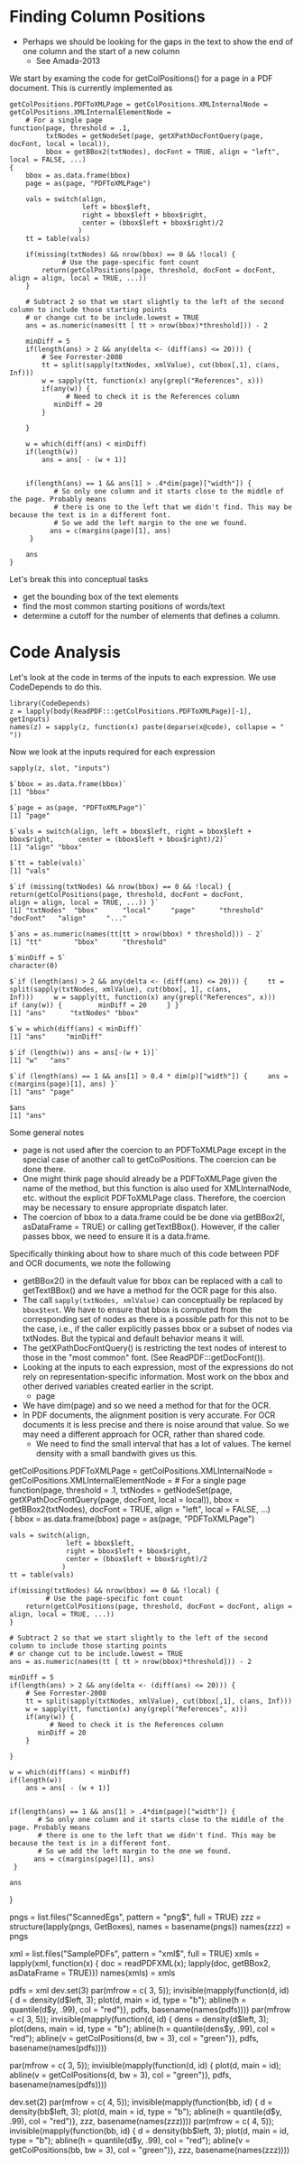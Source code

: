 # Finding Column Positions


+ Perhaps we should be looking for the gaps in the text to show the end of one column and the start
  of a new column
  + See Amada-2013


We start by examing the code for getColPositions() for a page in a PDF document.
This is currently implemented as 
```
getColPositions.PDFToXMLPage = getColPositions.XMLInternalNode =  getColPositions.XMLInternalElementNode =
    # For a single page
function(page, threshold = .1,
         txtNodes = getNodeSet(page, getXPathDocFontQuery(page, docFont, local = local)),
         bbox = getBBox2(txtNodes), docFont = TRUE, align = "left", local = FALSE, ...)    
{
    bbox = as.data.frame(bbox)
    page = as(page, "PDFToXMLPage")

    vals = switch(align,
                  left = bbox$left,
                  right = bbox$left + bbox$right,
                  center = (bbox$left + bbox$right)/2
                 )
    tt = table(vals)

    if(missing(txtNodes) && nrow(bbox) == 0 && !local) {
             # Use the page-specific font count
        return(getColPositions(page, threshold, docFont = docFont, align = align, local = TRUE, ...))
    }

    # Subtract 2 so that we start slightly to the left of the second column to include those starting points
    # or change cut to be include.lowest = TRUE
    ans = as.numeric(names(tt [ tt > nrow(bbox)*threshold])) - 2

    minDiff = 5
    if(length(ans) > 2 && any(delta <- (diff(ans) <= 20))) {
        # See Forrester-2008
        tt = split(sapply(txtNodes, xmlValue), cut(bbox[,1], c(ans, Inf)))
        w = sapply(tt, function(x) any(grepl("References", x)))
        if(any(w)) {
              # Need to check it is the References column
           minDiff = 20
        }

    }
    
    w = which(diff(ans) < minDiff)
    if(length(w))
        ans = ans[ - (w + 1)]


    if(length(ans) == 1 && ans[1] > .4*dim(page)["width"]) {
           # So only one column and it starts close to the middle of the page. Probably means
           # there is one to the left that we didn't find. This may be because the text is in a different font.
           # So we add the left margin to the one we found.
          ans = c(margins(page)[1], ans)
     }
    
    ans
}
```

Let's break this into conceptual tasks
+ get the bounding box of the text elements
+ find the most common starting positions of words/text
+ determine a cutoff for the number of elements that defines a column.





# Code Analysis

Let's look at the code in terms of the inputs to each expression.
We use CodeDepends to do this.
```
library(CodeDepends)
z = lapply(body(ReadPDF:::getColPositions.PDFToXMLPage)[-1], getInputs)
names(z) = sapply(z, function(x) paste(deparse(x@code), collapse = " "))
```
Now we look at the inputs required for each expression
```
sapply(z, slot, "inputs")
```
```
$`bbox = as.data.frame(bbox)`
[1] "bbox"

$`page = as(page, "PDFToXMLPage")`
[1] "page"

$`vals = switch(align, left = bbox$left, right = bbox$left + bbox$right,      center = (bbox$left + bbox$right)/2)`
[1] "align" "bbox" 

$`tt = table(vals)`
[1] "vals"

$`if (missing(txtNodes) && nrow(bbox) == 0 && !local) {     return(getColPositions(page, threshold, docFont = docFont,          align = align, local = TRUE, ...)) }`
[1] "txtNodes"  "bbox"      "local"     "page"      "threshold" "docFont"   "align"     "..."      

$`ans = as.numeric(names(tt[tt > nrow(bbox) * threshold])) - 2`
[1] "tt"        "bbox"      "threshold"

$`minDiff = 5`
character(0)

$`if (length(ans) > 2 && any(delta <- (diff(ans) <= 20))) {     tt = split(sapply(txtNodes, xmlValue), cut(bbox[, 1], c(ans,          Inf)))     w = sapply(tt, function(x) any(grepl("References", x)))     if (any(w)) {         minDiff = 20     } }`
[1] "ans"      "txtNodes" "bbox"    

$`w = which(diff(ans) < minDiff)`
[1] "ans"     "minDiff"

$`if (length(w)) ans = ans[-(w + 1)]`
[1] "w"   "ans"

$`if (length(ans) == 1 && ans[1] > 0.4 * dim(p)["width"]) {     ans = c(margins(page)[1], ans) }`
[1] "ans" "page"

$ans
[1] "ans"
```

Some general notes
+ page is not used after the coercion to an PDFToXMLPage except in the special case of another call
  to getColPositions. The coercion can be done there.
+ One might think page should already be a PDFToXMLPage given the name of the method, but this
  function is also used for XMLInternalNode, etc. without the explicit PDFToXMLPage class. Therefore,
  the coercion may be necessary to ensure appropriate dispatch later.
+ The coercion of bbox to a data.frame could be be done via getBBox2(, asDataFrame = TRUE) or calling
  getTextBBox(). However, if the caller passes bbox, we need to ensure it is a data.frame.
  

Specifically thinking about how to share much of this code between PDF and OCR documents, we note
the following
+ getBBox2() in the default value for bbox can be replaced with a call to getTextBBox()
  and we have a method for the  OCR page for this also.
+  The call `sapply(txtNodes, xmlValue)` can conceptually be replaced by `bbox$text`.
We have to ensure that bbox is computed from the corresponding set of nodes as there is a possible
path for this not to be the case, i.e., if the caller explicitly passes bbox or a subset of nodes via
txtNodes.  But the typical and default behavior means it will.
+ The getXPathDocFontQuery() is restricting the text nodes of interest to those in the "most common"
  font.  (See ReadPDF:::getDocFont()).
+ Looking at the inputs to each expression, most of the expressions do not rely on
  representation-specific information. Most work on the bbox and other derived variables created earlier in
  the script.
  + page
+ We have dim(page) and so we need a method for that for the OCR.
+ In PDF documents, the alignment position is very accurate. For OCR documents it is less precise
  and there is noise around that value.
  So we may need a different approach for OCR, rather than shared code.
  + We need to find the small interval that has a lot of values.  The kernel density with a small
    bandwith gives us this.



getColPositions.PDFToXMLPage = getColPositions.XMLInternalNode =  getColPositions.XMLInternalElementNode =
    # For a single page
function(page, threshold = .1,
         txtNodes = getNodeSet(page, getXPathDocFontQuery(page, docFont, local = local)),
         bbox = getBBox2(txtNodes), docFont = TRUE, align = "left", local = FALSE, ...)    
{
    bbox = as.data.frame(bbox)
    page = as(page, "PDFToXMLPage")

    vals = switch(align,
                  left = bbox$left,
                  right = bbox$left + bbox$right,
                  center = (bbox$left + bbox$right)/2
                 )
    tt = table(vals)

    if(missing(txtNodes) && nrow(bbox) == 0 && !local) {
             # Use the page-specific font count
        return(getColPositions(page, threshold, docFont = docFont, align = align, local = TRUE, ...))
    }

    # Subtract 2 so that we start slightly to the left of the second column to include those starting points
    # or change cut to be include.lowest = TRUE
    ans = as.numeric(names(tt [ tt > nrow(bbox)*threshold])) - 2

    minDiff = 5
    if(length(ans) > 2 && any(delta <- (diff(ans) <= 20))) {
        # See Forrester-2008
        tt = split(sapply(txtNodes, xmlValue), cut(bbox[,1], c(ans, Inf)))
        w = sapply(tt, function(x) any(grepl("References", x)))
        if(any(w)) {
              # Need to check it is the References column
           minDiff = 20
        }

    }
    
    w = which(diff(ans) < minDiff)
    if(length(w))
        ans = ans[ - (w + 1)]


    if(length(ans) == 1 && ans[1] > .4*dim(page)["width"]) {
           # So only one column and it starts close to the middle of the page. Probably means
           # there is one to the left that we didn't find. This may be because the text is in a different font.
           # So we add the left margin to the one we found.
          ans = c(margins(page)[1], ans)
     }
    
    ans
}






pngs = list.files("ScannedEgs", pattern = "png$", full = TRUE)
zzz = structure(lapply(pngs, GetBoxes), names = basename(pngs))
names(zzz) = pngs


xml = list.files("SamplePDFs", pattern = "xml$", full = TRUE)
xmls = lapply(xml, function(x) { doc = readPDFXML(x); lapply(doc, getBBox2, asDataFrame = TRUE)})
names(xmls) = xmls


pdfs = xml
dev.set(3)
par(mfrow = c( 3, 5)); invisible(mapply(function(d, id) { d = density(d$left, 3); plot(d, main = id, type = "b"); abline(h = quantile(d$y, .99), col = "red")}, pdfs, basename(names(pdfs))))
par(mfrow = c( 3, 5)); invisible(mapply(function(d, id) { dens = density(d$left, 3); plot(dens, main = id, type = "b"); abline(h = quantile(dens$y, .99), col = "red"); abline(v = getColPositions(d, bw = 3), col = "green")}, pdfs, basename(names(pdfs))))

par(mfrow = c( 3, 5)); invisible(mapply(function(d, id) { plot(d, main = id); abline(v = getColPositions(d, bw = 3), col = "green")}, pdfs, basename(names(pdfs))))

dev.set(2)
par(mfrow = c( 4, 5)); invisible(mapply(function(bb, id) { d = density(bb$left, 3); plot(d, main = id, type = "b"); abline(h = quantile(d$y, .99), col = "red")}, zzz, basename(names(zzz))))
par(mfrow = c( 4, 5)); invisible(mapply(function(bb, id) { d = density(bb$left, 3); plot(d, main = id, type = "b"); abline(h = quantile(d$y, .99), col = "red"); abline(v = getColPositions(bb, bw = 3), col = "green")}, zzz, basename(names(zzz))))


